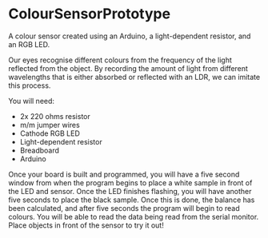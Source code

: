 # ColourSensorPrototype
A colour sensor created using an Arduino, a light-dependent resistor, and an RGB LED.

Our eyes recognise different colours from the frequency of the light reflected from the object. By recording the amount of light from different wavelengths that is either absorbed or reflected with an LDR, we can imitate this process.

You will need:
- 2x 220 ohms resistor
- m/m jumper wires
- Cathode RGB LED
- Light-dependent resistor
- Breadboard
- Arduino

Once your board is built and programmed, you will have a five second window from when the program begins to place a white sample in front of the LED and sensor. Once the LED finishes flashing, you will have another five seconds to place the black sample. Once this is done, the balance has been calculated, and after five seconds the program will begin to read colours. You will be able to read the data being read from the serial monitor. Place objects in front of the sensor to try it out!
